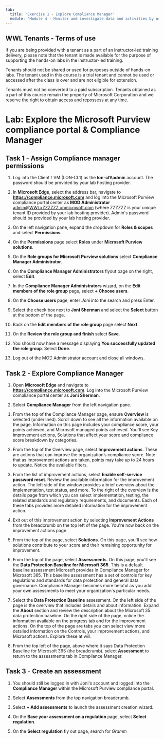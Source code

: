 ```yaml
---
lab:
  title: 'Exercise 1 - Explore Compliance Manager'
  module: 'Module 4 - Monitor and investigate data and activities by using Microsoft Purview'
---
```


## WWL Tenants - Terms of use

If you are being provided with a tenant as a part of an instructor-led training delivery, please note that the tenant is made available for the purpose of supporting the hands-on labs in the instructor-led training.

Tenants should not be shared or used for purposes outside of hands-on labs. The tenant used in this course is a trial tenant and cannot be used or accessed after the class is over and are not eligible for extension.

Tenants must not be converted to a paid subscription. Tenants obtained as a part of this course remain the property of Microsoft Corporation and we reserve the right to obtain access and repossess at any time.

# Lab: Explore the Microsoft Purview compliance portal & Compliance Manager

## Task 1 - Assign Compliance manager permissions

1. Log into the Client 1 VM (LON-CL1) as the **lon-cl1\admin** account. The password should be provided by your lab hosting provider.

1. In **Microsoft Edge**, select the address bar, navigate to **https://compliance.microsoft.com** and log into the Microsoft Purview compliance portal center as **MOD Administrator** admin@WWLxZZZZZZ.onmicrosoft.com (where ZZZZZZ is your unique tenant ID provided by your lab hosting provider). Admin's password should be provided by your lab hosting provider.

1. On the left navigation pane, expand the dropdown for **Roles & scopes** and select **Permissions**.

1. On the **Permissions** page select **Roles** under **Microsoft Purview solutions**.

1. On the **Role groups for Microsoft Purview solutions** select **Compliance Manager Administrator**.

1. On the **Compliance Manager Administrators** flyout page on the right, select **Edit**.

1. In the **Compliance Manager Administrators** wizard, on the **Edit members of the role group** page, select **+ Choose users**.

1. On the **Choose users** page, enter *Joni* into the search and press Enter.

1. Select the check box next to **Joni Sherman** and select the **Select** button at the bottom of the page.

1. Back on the **Edit members of the role group** page select **Next**.

1. On the **Review the role group and finish** select **Save**.

1. You should now have a message displaying **You successfully updated the role group**. Select **Done**.

1. Log out of the MOD Administrator account and close all windows.

## Task 2 - Explore Compliance Manager

1. Open **Microsoft Edge** and navigate to **https://compliance.microsoft.com**. Log into the Microsoft Purview compliance portal center as **Joni Sherman**.

1. Select **Compliance Manager** from the left navigation pane.

<!--

1. From the left navigation pane of the Microsoft 365 admin center, select **Show all**.
1. Under Admin centers, select **Compliance**. A new browser page opens to the welcome page of the Microsoft Purview compliance portal. 
1. The card section on the home page shows you, at a glance, how your organization is doing with your compliance posture, what solutions are available for your organization, and more.
1. From the main window, scroll down to view the different cards. The cards available on the home screen and the position of the cards can be changed to accommodate each administrator’s preference. 
1. Placing your mouse cursor over the title bar of any card turns the title bar grey. When you see the cursor turn into a cross shape, you can move the card to your desired location.
1. On the title bar of every card, you'll also see an ellipsis that provides actions you can take. Select the ellipses on the Solution catalog and select **Remove**.
1. You can add cards, by selecting **+ Add cards**. The Add cards to your home page window opens. Place your mouse cursor over the card shown in this window and drag it over to the location on your home screen where you want the card to be positioned.
1. As the compliance admin, there may be a set of solutions that you manage for our organization and as such, you may want to have only those solutions listed in the navigation panel that you see. To customize to your preferences select **Customize navigation**. 
1. From the window labeled Customize your navigation pane, note how you can select the items you want to have appear on the navigation panel and de-select the items you don't want to see. For the purpose of these labs, keep all items selected and hit **Save** on the bottom of the window. 
1. Leave the browser tab open.

## Task 2

Learn about your organization’s compliance posture through Compliance Manager.
-->
1. From the top of the Compliance Manager page, ensure **Overview** is selected (underlined). Scroll down to see all the information available on the page. Information on this page includes your compliance score, your points achieved, and Microsoft managed points achieved. You'll see Key improvement actions, Solutions that affect your score and compliance score breakdown by categories.

1. From the top of the Overview page, select **Improvement actions**. These are actions that can improve the organization’s compliance score. Note that as improvement actions are taken, points may take up to 24 hours to update. Notice the available filters.

1. From the list of improvement actions, select **Enable self-service password reset**. Review the available information for the improvement action. The left side of the window provides a brief overview about the implementation, test status, and more. To the right of the overview is the details page from which you can select implementation, testing, the related standards and regulatory requirements, and documents. Each of these tabs provides more detailed information for the improvement action.

1. Exit out of this improvement action by selecting **Improvement Actions** from the breadcrumb on the top left of the page. You're now back on the improvement actions page.

1. From the top of the page, select **Solutions**. On this page, you'll see how solutions contribute to your score and their remaining opportunity for improvement.

1. From the top of the page, select **Assessments**. On this page, you'll see the **Data Protection Baseline for Microsoft 365**. This is a default baseline assessment Microsoft provides in Compliance Manager for Microsoft 365. This baseline assessment has a set of controls for key regulations and standards for data protection and general data governance. Compliance Manager becomes more helpful as you add your own assessments to meet your organization's particular needs.

1. Select the **Data Protection Baseline** assessment. On the left side of the page is the overview that includes details and about information. Expand the **About** section and review the description about the Microsoft 35 data protection baseline. On the right side of the page, notice the information available on the progress tab and for the improvement actions. On the top of the page are tabs you can select view more detailed information on the Controls, your improvement actions, and Microsoft actions. Explore these at will.

1. From the top left of the page, above where it says Data Protection Baseline for Microsoft 365 (the breadcrumb), select **Assessment** to return to the assessments tab in Compliance Manager.

## Task 3 - Create an assessment

1. You should still be logged in with Joni's account and logged into the **Compliance Manager** within the Microsoft Purview compliance portal.

1. Select **Assessments** from the top navigation breadcrumb.

1. Select **+ Add assessments** to launch the assessment creation wizard.

1. On the **Base your assessment on a regulation** page, select **Select regulation**.

1. On the **Select regulation** fly out page, search for *Gramm*

<!--Sure, here's another example scenario:


Your organization is a financial services provider that handles sensitive financial data. You want to ensure that you are compliant with the Gramm-Leach-Bliley Act (GLBA) regulations.


To create an assessment for GLBA, you can use the Compliance Manager templates provided by Microsoft. You can then customize the assessment to fit the specific needs of your organization.


For example, you can create an assessment for the Safeguards Rule, which requires financial institutions to develop, implement, and maintain a comprehensive information security program to protect customer information. You can then create improvement actions for each control in the assessment and test them to ensure compliance.


Remember to regularly review and update your assessment to ensure ongoing compliance with GLBA regulations.>